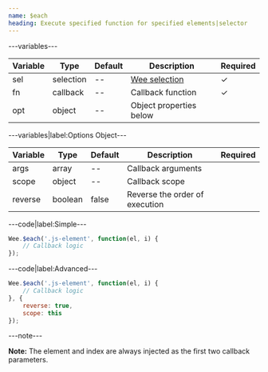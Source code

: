 ```yaml
---
name: $each
heading: Execute specified function for specified elements|selector
---
```


---variables---

| Variable | Type | Default | Description | Required |
| -- | -- | -- | -- | -- |
| sel | selection | -- | [Wee selection](/script/core#core) | &#10003; |
| fn | callback | -- | Callback function | &#10003; |
| opt | object | -- | Object properties below ||

---variables|label:Options Object---

| Variable | Type | Default | Description | Required |
| -- | -- | -- | -- | -- |
| args | array | -- | Callback arguments ||
| scope | object | -- | Callback scope ||
| reverse | boolean | false | Reverse the order of execution ||

---code|label:Simple---

```javascript
Wee.$each('.js-element', function(el, i) {
	// Callback logic
});
```

---code|label:Advanced---

```javascript
Wee.$each('.js-element', function(el, i) {
	// Callback logic
}, {
	reverse: true,
	scope: this
});
```

---note---

**Note:** The element and index are always injected as the first two callback parameters.